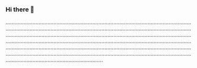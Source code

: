 ### Hi there 👋

.........................................................................................................................................................................................................................................................................................................................................................................................................................................................................................................................................................................................................................................................................................................................................................................................................................................